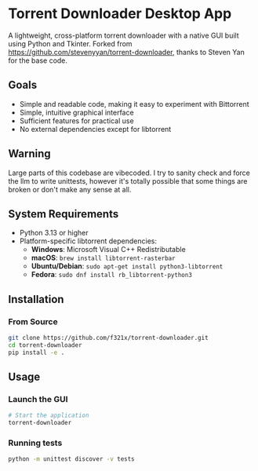 # Torrent Downloader Desktop App

A lightweight, cross-platform torrent downloader with a native GUI built using Python and Tkinter.
Forked from https://github.com/stevenyyan/torrent-downloader, thanks to Steven Yan for the base code.

## Goals

- Simple and readable code, making it easy to experiment with Bittorrent
- Simple, intuitive graphical interface
- Sufficient features for practical use
- No external dependencies except for libtorrent

## Warning

Large parts of this codebase are vibecoded. I try to sanity check and force the llm to write unittests,
however it's totally possible that some things are broken or don't make any sense at all.

## System Requirements

- Python 3.13 or higher
- Platform-specific libtorrent dependencies:
  - **Windows**: Microsoft Visual C++ Redistributable
  - **macOS**: `brew install libtorrent-rasterbar`
  - **Ubuntu/Debian**: `sudo apt-get install python3-libtorrent`
  - **Fedora**: `sudo dnf install rb_libtorrent-python3`

## Installation

### From Source

```bash
git clone https://github.com/f321x/torrent-downloader.git
cd torrent-downloader
pip install -e .
```

## Usage

### Launch the GUI

```bash
# Start the application
torrent-downloader
```
### Running tests

```bash
python -m unittest discover -v tests
```